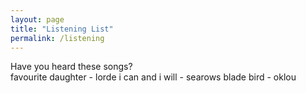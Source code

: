```yaml
---
layout: page
title: "Listening List"
permalink: /listening
---
```


<div style = "colour: #00951d;">
  Have you heard these songs?
</div>

<div class ="indent">
favourite daughter - lorde
i can and i will - searows
blade bird - oklou
